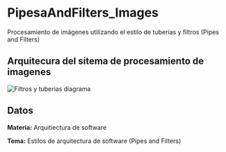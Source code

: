 # PipesaAndFilters_Images
Procesamiento de imágenes utilizando el estilo de tuberias y filtros (Pipes and Filters)

## Arquitecura del sitema de procesamiento de imagenes
![Filtros y tuberias diagrama](https://user-images.githubusercontent.com/70295855/142964845-0616c1cd-509b-426c-8cee-7843ed391605.jpg)

## Datos

**Materia:** Arquitiectura de software

**Tema:** Estilos de arquitectura de software (Pipes and Filters)
